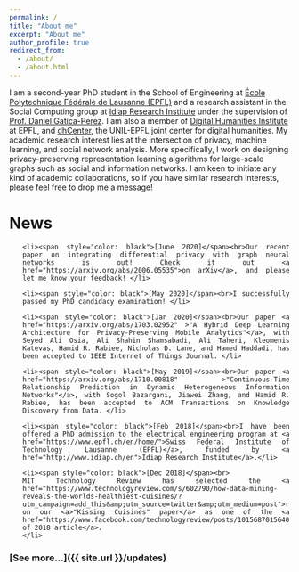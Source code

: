 ```yaml
---
permalink: /
title: "About me"
excerpt: "About me"
author_profile: true
redirect_from: 
  - /about/
  - /about.html
---
```



I am a second-year PhD student in the School of Engineering at [École Polytechnique Fédérale de Lausanne (EPFL)](https://www.epfl.ch/en/home/) and a research assistant in the Social Computing group at [Idiap Research Institute](http://idiap.ch) under the supervision of [Prof. Daniel Gatica-Perez](https://www.idiap.ch/~gatica/). I am also a member of [Digital Humanities Institute](https://www.epfl.ch/schools/cdh/research-2/dhi/) at EPFL, and [dhCenter](https://www.dhcenter-unil-epfl.ch/), the UNIL-EPFL joint center for digital humanities. My academic research interest lies at the intersection of privacy, machine learning, and social network analysis. More specifically, I work on designing privacy-preserving representation learning algorithms for large-scale graphs such as social and information networks. I am keen to initiate any kind of academic collaborations, so if you have similar research interests, please feel free to drop me a message!

# News

<ul style="text-align: justify; list-style: disc">
    
    <li><span style="color: black">[June 2020]</span><br>Our recent paper on integrating differential privacy with graph neural networks is out! Check it out <a href="https://arxiv.org/abs/2006.05535">on arXiv</a>, and please let me know your feedback! </li>
    
    <li><span style="color: black">[May 2020]</span><br>I successfully passed my PhD candidacy examination! </li>
    
    <li><span style="color: black">[Jan 2020]</span><br>Our paper <a href="https://arxiv.org/abs/1703.02952" >"A Hybrid Deep Learning Architecture for Privacy-Preserving Mobile Analytics"</a>, with Seyed Ali Osia, Ali Shahin Shamsabadi, Ali Taheri, Kleomenis Katevas, Hamid R. Rabiee, Nicholas D. Lane, and Hamed Haddadi, has been accepted to IEEE Internet of Things Journal. </li>

    <li><span style="color: black">[May 2019]</span><br>Our paper <a href="https://arxiv.org/abs/1710.00818" >"Continuous-Time Relationship Prediction in Dynamic Heterogeneous Information Networks"</a>, with Sogol Bazargani, Jiawei Zhang, and Hamid R. Rabiee, has been accepted to ACM Transactions on Knowledge Discovery from Data. </li>

    <li><span style="color: black">[Feb 2018]</span><br>I have been offered a PhD admission to the electrical engineering program at <a href="https://www.epfl.ch/en/home/">Swiss Federal Institute of Technology Lausanne (EPFL)</a>, funded by <a href="http://www.idiap.ch/en">Idiap Research Institute</a>.</li>

    <li><span style="color: black">[Dec 2018]</span><br>
    MIT Technology Review has selected the <a href="https://www.technologyreview.com/s/602790/how-data-mining-reveals-the-worlds-healthiest-cuisines/?utm_campaign=add_this&amp;utm_source=twitter&amp;utm_medium=post">report</a> on our <a>"Kissing Cuisines" paper</a> as one of the <a href="https://www.facebook.com/technologyreview/posts/10156870156404798">best of 2018 article</a>.
    </li>

</ul>

### [See more...]({{ site.url }}/updates)
